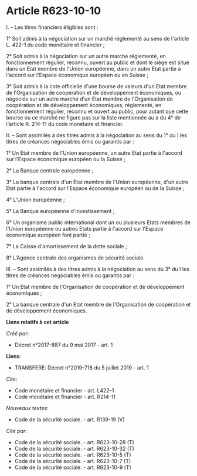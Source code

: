 # Article R623-10-10

I. – Les titres financiers éligibles sont :

1° Soit admis à la négociation sur un marché réglementé au sens de l'article L. 422-1 du code monétaire et financier ;

2° Soit admis à la négociation sur un autre marché réglementé, en fonctionnement régulier, reconnu, ouvert au public et dont
le siège est situé dans un Etat membre de l'Union européenne, dans un autre Etat partie à l'accord sur l'Espace économique
européen ou en Suisse ;

3° Soit admis à la cote officielle d'une bourse de valeurs d'un Etat membre de l'Organisation de coopération et de
développement économiques, ou négociés sur un autre marché d'un Etat membre de l'Organisation de coopération et de
développement économiques, réglementé, en fonctionnement régulier, reconnu et ouvert au public, pour autant que cette bourse
ou ce marché ne figure pas sur la liste mentionnée au a du 4° de l'article R. 214-11 du code monétaire et financier.

II. – Sont assimilés à des titres admis à la négociation au sens du 1° du I les titres de créances négociables émis ou
garantis par :

1° Un Etat membre de l'Union européenne, un autre Etat partie à l'accord sur l'Espace économique européen ou la Suisse ;

2° La Banque centrale européenne ;

3° La banque centrale d'un Etat membre de l'Union européenne, d'un autre Etat partie à l'accord sur l'Espace économique
européen ou de la Suisse ;

4° L'Union européenne ;

5° La Banque européenne d'investissement ;

6° Un organisme public international dont un ou plusieurs Etats membres de l'Union européenne ou autres Etats partie à
l'accord sur l'Espace économique européen font partie ;

7° La Caisse d'amortissement de la dette sociale ;

8° L'Agence centrale des organismes de sécurité sociale.

III. – Sont assimilés à des titres admis à la négociation au sens du 3° du I les titres de créances négociables émis ou
garantis par :

1° Un Etat membre de l'Organisation de coopération et de développement économiques ;

2° La banque centrale d'un Etat membre de l'Organisation de coopération et de développement économiques.

**Liens relatifs à cet article**

_Créé par_:

  - Décret n°2017-887 du 9 mai 2017 - art. 1

**Liens**:

  - TRANSFERE: Décret n°2019-718 du 5 juillet 2019 - art. 1

_Cite_:

  - Code monétaire et financier - art. L422-1
  - Code monétaire et financier - art. R214-11

_Nouveaux textes_:

  - Code de la sécurité sociale. - art. R139-19 (V)

_Cité par_:

  - Code de la sécurité sociale. - art. R623-10-28 (T)
  - Code de la sécurité sociale. - art. R623-10-32 (T)
  - Code de la sécurité sociale. - art. R623-10-5 (T)
  - Code de la sécurité sociale. - art. R623-10-7 (T)
  - Code de la sécurité sociale. - art. R623-10-9 (T)
